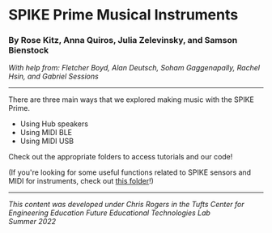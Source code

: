 # SPIKE Prime Musical Instruments
### By Rose Kitz, Anna Quiros, Julia Zelevinsky, and Samson Bienstock
*With help from: Fletcher Boyd, Alan Deutsch, Soham Gaggenapally, Rachel Hsin, and Gabriel Sessions*

<hr>

There are three main ways that we explored making music with the SPIKE Prime. 
* Using Hub speakers
* Using MIDI BLE
* Using MIDI USB

Check out the appropriate folders to access tutorials and our code!

(If you're looking for some useful functions related to SPIKE sensors and MIDI for instruments, check out [this folder](https://github.com/ceeoinnovations/musicalInstruments/tree/main/Musical%20Instrument%20Code/Useful%20Functions%20-%20SPIKE%203.0%20%5Bcolor%20%26%20distance%20calibration%2C%20and%20MIDI%5D)!)

<hr> 

*This content was developed under Chris Rogers in the Tufts Center for Engineering Education Future Educational Technologies Lab* <br>
*Summer 2022*
